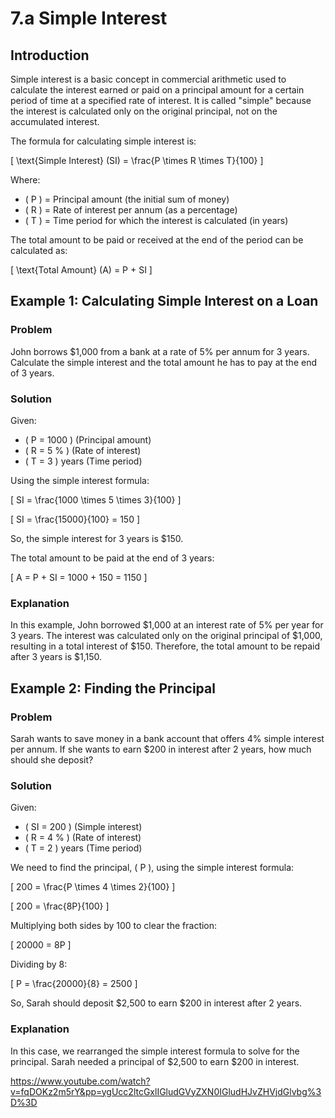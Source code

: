 # 7.a Simple Interest

## Introduction

Simple interest is a basic concept in commercial arithmetic used to calculate the interest earned or paid on a principal amount for a certain period of time at a specified rate of interest. It is called "simple" because the interest is calculated only on the original principal, not on the accumulated interest.

The formula for calculating simple interest is:

\[
\text{Simple Interest} (SI) = \frac{P \times R \times T}{100}
\]

Where:
- \( P \) = Principal amount (the initial sum of money)
- \( R \) = Rate of interest per annum (as a percentage)
- \( T \) = Time period for which the interest is calculated (in years)

The total amount to be paid or received at the end of the period can be calculated as:

\[
\text{Total Amount} (A) = P + SI
\]

## Example 1: Calculating Simple Interest on a Loan

### Problem
John borrows $1,000 from a bank at a rate of 5% per annum for 3 years. Calculate the simple interest and the total amount he has to pay at the end of 3 years.

### Solution
Given:
- \( P = 1000 \) (Principal amount)
- \( R = 5 \% \) (Rate of interest)
- \( T = 3 \) years (Time period)

Using the simple interest formula:

\[
SI = \frac{1000 \times 5 \times 3}{100}
\]

\[
SI = \frac{15000}{100} = 150
\]

So, the simple interest for 3 years is $150.

The total amount to be paid at the end of 3 years:

\[
A = P + SI = 1000 + 150 = 1150
\]

### Explanation
In this example, John borrowed $1,000 at an interest rate of 5% per year for 3 years. The interest was calculated only on the original principal of $1,000, resulting in a total interest of $150. Therefore, the total amount to be repaid after 3 years is $1,150.

## Example 2: Finding the Principal

### Problem
Sarah wants to save money in a bank account that offers 4% simple interest per annum. If she wants to earn $200 in interest after 2 years, how much should she deposit?

### Solution
Given:
- \( SI = 200 \) (Simple interest)
- \( R = 4 \% \) (Rate of interest)
- \( T = 2 \) years (Time period)

We need to find the principal, \( P \), using the simple interest formula:

\[
200 = \frac{P \times 4 \times 2}{100}
\]

\[
200 = \frac{8P}{100}
\]

Multiplying both sides by 100 to clear the fraction:

\[
20000 = 8P
\]

Dividing by 8:

\[
P = \frac{20000}{8} = 2500
\]

So, Sarah should deposit $2,500 to earn $200 in interest after 2 years.

### Explanation
In this case, we rearranged the simple interest formula to solve for the principal. Sarah needed a principal of $2,500 to earn $200 in interest.

https://www.youtube.com/watch?v=fqDOKz2m5rY&pp=ygUcc2ltcGxlIGludGVyZXN0IGludHJvZHVjdGlvbg%3D%3D
